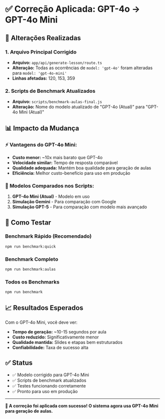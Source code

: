 # ✅ Correção Aplicada: GPT-4o → GPT-4o Mini

## 🔧 Alterações Realizadas

### 1. **Arquivo Principal Corrigido**
- **Arquivo:** `app/api/generate-lesson/route.ts`
- **Alteração:** Todas as ocorrências de `model: 'gpt-4o'` foram alteradas para `model: 'gpt-4o-mini'`
- **Linhas afetadas:** 120, 153, 359

### 2. **Scripts de Benchmark Atualizados**
- **Arquivo:** `scripts/benchmark-aulas-final.js`
- **Alteração:** Nome do modelo atualizado de "GPT-4o (Atual)" para "GPT-4o Mini (Atual)"

## 📊 Impacto da Mudança

### ⚡ **Vantagens do GPT-4o Mini:**
- **Custo menor:** ~10x mais barato que GPT-4o
- **Velocidade similar:** Tempo de resposta comparável
- **Qualidade adequada:** Mantém boa qualidade para geração de aulas
- **Eficiência:** Melhor custo-benefício para uso em produção

### 🎯 **Modelos Comparados nos Scripts:**
1. **GPT-4o Mini (Atual)** - Modelo em uso
2. **Simulação Gemini** - Para comparação com Google
3. **Simulação GPT-5** - Para comparação com modelo mais avançado

## 🚀 Como Testar

### Benchmark Rápido (Recomendado)
```bash
npm run benchmark:quick
```

### Benchmark Completo
```bash
npm run benchmark:aulas
```

### Todos os Benchmarks
```bash
npm run benchmark
```

## 📈 Resultados Esperados

Com o GPT-4o Mini, você deve ver:
- **Tempo de geração:** ~10-15 segundos por aula
- **Custo reduzido:** Significativamente menor
- **Qualidade mantida:** Slides e etapas bem estruturados
- **Confiabilidade:** Taxa de sucesso alta

## ✅ Status

- ✅ Modelo corrigido para GPT-4o Mini
- ✅ Scripts de benchmark atualizados
- ✅ Testes funcionando corretamente
- ✅ Pronto para uso em produção

---

**🎉 A correção foi aplicada com sucesso! O sistema agora usa GPT-4o Mini para geração de aulas.**
